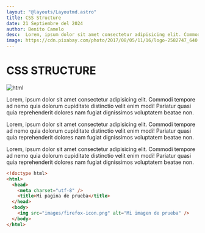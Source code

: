 ```yaml
---
layout: "@layouts/Layoutmd.astro"
title: CSS Structure
date: 21 Septiembre del 2024
author: Benito Camelo
desc:  Lorem, ipsum dolor sit amet consectetur adipisicing elit. Commodi tempore ad nemo quia dolorum cupiditate distinctio velit enim modi! Pariatur quasi quia reprehenderit dolores nam fugiat dignissimos voluptatem beatae non.
image: https://cdn.pixabay.com/photo/2017/08/05/11/16/logo-2582747_640.png
---
```


# CSS STRUCTURE

![html](https://cdn.pixabay.com/photo/2017/08/05/11/16/logo-2582747_640.png)

Lorem, ipsum dolor sit amet consectetur adipisicing elit. Commodi tempore ad nemo quia dolorum cupiditate distinctio velit enim modi! Pariatur quasi quia reprehenderit dolores nam fugiat dignissimos voluptatem beatae non.

Lorem, ipsum dolor sit amet consectetur adipisicing elit. Commodi tempore ad nemo quia dolorum cupiditate distinctio velit enim modi! Pariatur quasi quia reprehenderit dolores nam fugiat dignissimos voluptatem beatae non.

Lorem, ipsum dolor sit amet consectetur adipisicing elit. Commodi tempore ad nemo quia dolorum cupiditate distinctio velit enim modi! Pariatur quasi quia reprehenderit dolores nam fugiat dignissimos voluptatem beatae non.

````html
<!doctype html>
<html>
  <head>
    <meta charset="utf-8" />
    <title>Mi pagina de prueba</title>
  </head>
  <body>
    <img src="images/firefox-icon.png" alt="Mi imagen de prueba" />
  </body>
</html>

````
